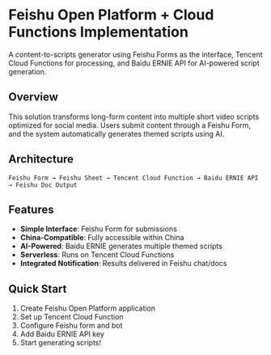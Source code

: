 # Feishu Open Platform + Cloud Functions Implementation

A content-to-scripts generator using Feishu Forms as the interface, Tencent Cloud Functions for processing, and Baidu ERNIE API for AI-powered script generation.

## Overview
This solution transforms long-form content into multiple short video scripts optimized for social media. Users submit content through a Feishu Form, and the system automatically generates themed scripts using AI.

## Architecture
```
Feishu Form → Feishu Sheet → Tencent Cloud Function → Baidu ERNIE API → Feishu Doc Output
```

## Features
- **Simple Interface**: Feishu Form for submissions
- **China-Compatible**: Fully accessible within China
- **AI-Powered**: Baidu ERNIE generates multiple themed scripts
- **Serverless**: Runs on Tencent Cloud Functions
- **Integrated Notification**: Results delivered in Feishu chat/docs

## Quick Start
1. Create Feishu Open Platform application
2. Set up Tencent Cloud Function
3. Configure Feishu form and bot
4. Add Baidu ERNIE API key
5. Start generating scripts!
